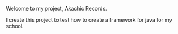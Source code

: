 Welcome to my project, Akachic Records. 

I create this project to test how to create a framework for java for my school.